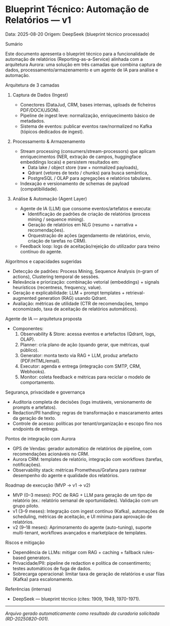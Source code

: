 # Blueprint Técnico: Automação de Relatórios — v1

Data: 2025-08-20
Origem: DeepSeek (blueprint técnico processado)

Sumário

Este documento apresenta o blueprint técnico para a funcionalidade de automação de relatórios (Reporting-as-a-Service) alinhada com a arquitetura Aurora: uma solução em três camadas que combina captura de dados, processamento/armazenamento e um agente de IA para análise e automação.

Arquitetura de 3 camadas

1. Captura de Dados (Ingest)

   - Conectores (DataJud, CRM, bases internas, uploads de ficheiros PDF/DOCX/JSON).
   - Pipeline de ingest leve: normalização, enriquecimento básico de metadados.
   - Sistema de eventos: publicar eventos raw/normalized no Kafka (tópicos dedicados de ingest).

2. Processamento & Armazenamento

   - Stream processing (consumers/stream-processors) que aplicam enriquecimentos (NER, extração de campos, huggingface embeddings locais) e persistem resultados em:
     - Data lake / object store (raw + normalized payloads),
     - Qdrant (vetores de texto / chunks) para busca semântica,
     - PostgreSQL / OLAP para agregações e relatórios tabulares.
   - Indexação e versionamento de schemas de payload (compatibilidade).

3. Análise & Automação (Agent Layer)
   - Agente de IA (LLM) que consome eventos/artefatos e executa:
     - Identificação de padrões de criação de relatórios (process mining / sequence mining).
     - Geração de relatórios em NLG (resumo + narrativa + recomendações).
     - Orquestração de ações (agendamento de relatórios, envio, criação de tarefas no CRM).
   - Feedback loop: logs de aceitação/rejeição do utilizador para treino contínuo do agente.

Algoritmos e capacidades sugeridas

- Detecção de padrões: Process Mining, Sequence Analysis (n-gram of actions), Clustering temporal de sessões.
- Relevância e priorização: combinação vetorial (embeddings) + signals heurísticos (recentness, frequency, value).
- Geração e explicabilidade: LLM + prompt templates + retrieval-augmented generation (RAG) usando Qdrant.
- Avaliação: métricas de utilidade (CTR de recomendações, tempo economizado, taxa de aceitação de relatórios automáticos).

Agente de IA — arquitetura proposta

- Componentes:
  1. Observability & Store: acessa eventos e artefactos (Qdrant, logs, OLAP).
  2. Planner: cria plano de ação (quando gerar, que métricas, qual público).
  3. Generator: monta texto via RAG + LLM, produz artefacto (PDF/HTML/email).
  4. Executor: agenda e entrega (integração com SMTP, CRM, Webhooks).
  5. Monitor: coleta feedback e métricas para reciclar o modelo de comportamento.

Segurança, privacidade e governança

- Auditoria completa de decisões (logs imutáveis, versionamento de prompts e artefatos).
- Redaction/PII handling: regras de transformação e mascaramento antes da geração de texto.
- Controle de acesso: políticas por tenant/organização e escopo fino nos endpoints de entrega.

Pontos de integração com Aurora

- GPS de Vendas: gerador automático de relatórios de pipeline, com recomendações acionáveis no CRM.
- Aurora CRM: templates de relatório, integração com workflows (tarefas, notificações).
- Observability stack: métricas Prometheus/Grafana para rastrear desempenho do agente e qualidade dos relatórios.

Roadmap de execução (MVP -> v1 -> v2)

- MVP (0–3 meses): POC de RAG + LLM para geração de um tipo de relatório (ex.: relatório semanal de oportunidades). Validação com um grupo piloto.
- v1 (3–9 meses): Integração com ingest contínuo (Kafka), automações de scheduling, métricas de aceitação, e UI mínima para aprovação de relatórios.
- v2 (9–18 meses): Aprimoramento do agente (auto-tuning), suporte multi-tenant, workflows avançados e marketplace de templates.

Riscos e mitigação

- Dependência de LLMs: mitigar com RAG + caching + fallback rules-based generators.
- Privacidade/PII: pipeline de redaction e política de consentimento; testes automáticos de fuga de dados.
- Sobrecarga operacional: limitar taxa de geração de relatórios e usar filas (Kafka) para escalonamento.

Referências (internas)

- DeepSeek — blueprint técnico (cites: 1909, 1949, 1970-1971).

---

_Arquivo gerado automaticamente como resultado da curadoria solicitada (RD-20250820-001)._
